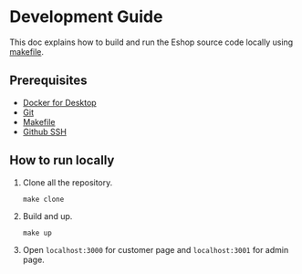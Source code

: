 # Development Guide

This doc explains how to build and run the Eshop source code locally using [makefile](https://www.gnu.org/software/make/manual/make.html).

## Prerequisites

- [Docker for Desktop](https://www.docker.com/products/docker-desktop)
- [Git](https://git-scm.com/downloads)
- [Makefile](https://www.gnu.org/software/make/manual/make.html)
- [Github SSH](https://docs.github.com/en/authentication/connecting-to-github-with-ssh)

## How to run locally
1. Clone all the repository.
    ```
    make clone
    ```
   
2. Build and up.
    ```
    make up
   ```
   
3. Open `localhost:3000` for customer page and `localhost:3001` for admin page.